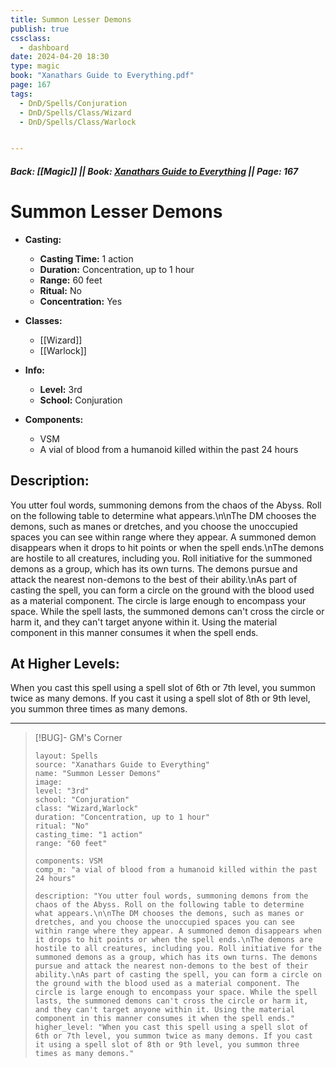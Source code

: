 ```yaml
---
title: Summon Lesser Demons
publish: true
cssclass:
  - dashboard
date: 2024-04-20 18:30
type: magic
book: "Xanathars Guide to Everything.pdf"
page: 167
tags:
  - DnD/Spells/Conjuration
  - DnD/Spells/Class/Wizard
  - DnD/Spells/Class/Warlock


---
```


##### Back: [[Magic]] || Book: [Xanathars Guide to Everything](https://drive.google.com/drive/folders/1O5bhpYizcIT5xxAoLOuzCRht_PVS7VSG?usp=sharing) || Page: 167

# Summon Lesser Demons

- **Casting:**
    - **Casting Time:** 1 action
    - **Duration:** Concentration, up to 1 hour
    - **Range:** 60 feet
    - **Ritual:** No
    - **Concentration:** Yes
- **Classes:**
    - [[Wizard]]
    - [[Warlock]]

- **Info:**
    - **Level:** 3rd
    - **School:** Conjuration
- **Components:**
    - VSM
    - A vial of blood from a humanoid killed within the past 24 hours

## Description:
You utter foul words, summoning demons from the chaos of the Abyss. Roll on the following table to determine what appears.\n\nThe DM chooses the demons, such as manes or dretches, and you choose the unoccupied spaces you can see within range where they appear. A summoned demon disappears when it drops to hit points or when the spell ends.\nThe demons are hostile to all creatures, including you. Roll initiative for the summoned demons as a group, which has its own turns. The demons pursue and attack the nearest non-demons to the best of their ability.\nAs part of casting the spell, you can form a circle on the ground with the blood used as a material component. The circle is large enough to encompass your space. While the spell lasts, the summoned demons can't cross the circle or harm it, and they can't target anyone within it. Using the material component in this manner consumes it when the spell ends.

## At Higher Levels:
When you cast this spell using a spell slot of 6th or 7th level, you summon twice as many demons. If you cast it using a spell slot of 8th or 9th level, you summon three times as many demons.

---

> [!BUG]- GM's Corner
>
> ```statblock
> layout: Spells
> source: "Xanathars Guide to Everything"
> name: "Summon Lesser Demons"
> image: 
> level: "3rd"
> school: "Conjuration"
> class: "Wizard,Warlock"
> duration: "Concentration, up to 1 hour"
> ritual: "No"
> casting_time: "1 action"
> range: "60 feet"
>
> components: VSM
> comp_m: "a vial of blood from a humanoid killed within the past 24 hours"
>
> description: "You utter foul words, summoning demons from the chaos of the Abyss. Roll on the following table to determine what appears.\n\nThe DM chooses the demons, such as manes or dretches, and you choose the unoccupied spaces you can see within range where they appear. A summoned demon disappears when it drops to hit points or when the spell ends.\nThe demons are hostile to all creatures, including you. Roll initiative for the summoned demons as a group, which has its own turns. The demons pursue and attack the nearest non-demons to the best of their ability.\nAs part of casting the spell, you can form a circle on the ground with the blood used as a material component. The circle is large enough to encompass your space. While the spell lasts, the summoned demons can't cross the circle or harm it, and they can't target anyone within it. Using the material component in this manner consumes it when the spell ends."
> higher_level: "When you cast this spell using a spell slot of 6th or 7th level, you summon twice as many demons. If you cast it using a spell slot of 8th or 9th level, you summon three times as many demons."
> ```
